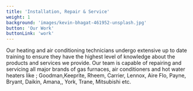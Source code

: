 ```yaml
---
title: 'Installation, Repair & Service'
weight: 1
background: 'images/kevin-bhagat-461952-unsplash.jpg'
button: 'Our Work'
buttonLink: 'work'
---
```


Our heating and air conditioning  technicians undergo extensive up to date training to ensure they have the highest level of knowledge about the products and services we provide. Our team is capable of repairing and servicing all major brands of gas furnaces, air conditioners and hot water heaters like ; Goodman,Keeprite, Rheem, Carrier, Lennox, Aire Flo, Payne, Bryant, Daikin, Amana,, York, Trane, Mitsubishi etc.
 

